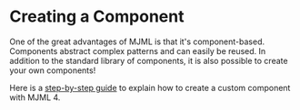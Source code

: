 # Creating a Component

One of the great advantages of MJML is that it's component-based. Components abstract complex patterns and can easily be reused. In addition to the standard library of components, it is also possible to create your own components!

Here is a [step-by-step guide](https://medium.com/mjml-making-responsive-email-easy/tutorial-creating-your-own-component-with-mjml-4-1c0e84e97b36) to explain how to create a custom component with MJML 4.
